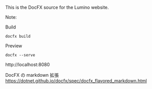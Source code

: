This is the DocFX source for the Lumino website.



Note:

Build
```
docfx build
```

Preview
```
docfx --serve
```
http://localhost:8080

DocFX の markdown 拡張
https://dotnet.github.io/docfx/spec/docfx_flavored_markdown.html

